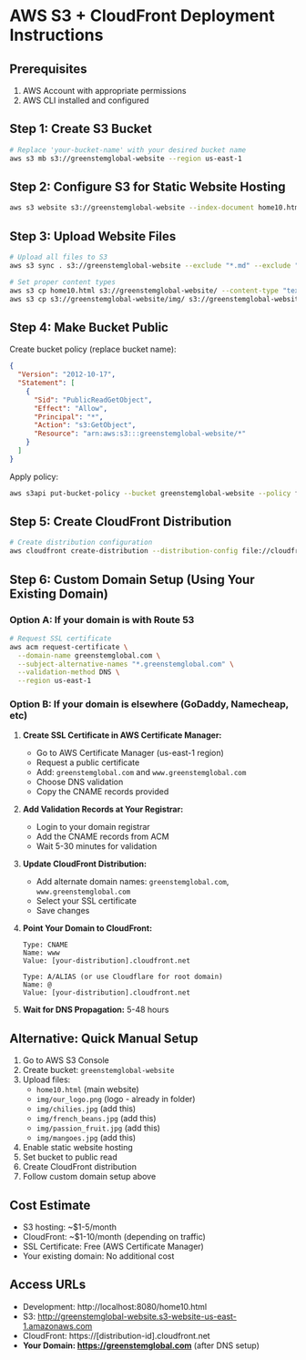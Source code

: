 # AWS S3 + CloudFront Deployment Instructions

## Prerequisites
1. AWS Account with appropriate permissions
2. AWS CLI installed and configured

## Step 1: Create S3 Bucket
```bash
# Replace 'your-bucket-name' with your desired bucket name
aws s3 mb s3://greenstemglobal-website --region us-east-1
```

## Step 2: Configure S3 for Static Website Hosting
```bash
aws s3 website s3://greenstemglobal-website --index-document home10.html --error-document home10.html
```

## Step 3: Upload Website Files
```bash
# Upload all files to S3
aws s3 sync . s3://greenstemglobal-website --exclude "*.md" --exclude ".git/*" --exclude "awscliv2.zip" --exclude "aws/*"

# Set proper content types
aws s3 cp home10.html s3://greenstemglobal-website/ --content-type "text/html"
aws s3 cp s3://greenstemglobal-website/img/ s3://greenstemglobal-website/img/ --recursive --content-type "image/png"
```

## Step 4: Make Bucket Public
Create bucket policy (replace bucket name):
```json
{
  "Version": "2012-10-17",
  "Statement": [
    {
      "Sid": "PublicReadGetObject",
      "Effect": "Allow",
      "Principal": "*",
      "Action": "s3:GetObject",
      "Resource": "arn:aws:s3:::greenstemglobal-website/*"
    }
  ]
}
```

Apply policy:
```bash
aws s3api put-bucket-policy --bucket greenstemglobal-website --policy file://bucket-policy.json
```

## Step 5: Create CloudFront Distribution
```bash
# Create distribution configuration
aws cloudfront create-distribution --distribution-config file://cloudfront-config.json
```

## Step 6: Custom Domain Setup (Using Your Existing Domain)

### Option A: If your domain is with Route 53
```bash
# Request SSL certificate
aws acm request-certificate \
  --domain-name greenstemglobal.com \
  --subject-alternative-names "*.greenstemglobal.com" \
  --validation-method DNS \
  --region us-east-1
```

### Option B: If your domain is elsewhere (GoDaddy, Namecheap, etc)

1. **Create SSL Certificate in AWS Certificate Manager:**
   - Go to AWS Certificate Manager (us-east-1 region)
   - Request a public certificate
   - Add: `greenstemglobal.com` and `www.greenstemglobal.com`
   - Choose DNS validation
   - Copy the CNAME records provided

2. **Add Validation Records at Your Registrar:**
   - Login to your domain registrar
   - Add the CNAME records from ACM
   - Wait 5-30 minutes for validation

3. **Update CloudFront Distribution:**
   - Add alternate domain names: `greenstemglobal.com`, `www.greenstemglobal.com`
   - Select your SSL certificate
   - Save changes

4. **Point Your Domain to CloudFront:**
   ```
   Type: CNAME
   Name: www
   Value: [your-distribution].cloudfront.net
   
   Type: A/ALIAS (or use Cloudflare for root domain)
   Name: @ 
   Value: [your-distribution].cloudfront.net
   ```

5. **Wait for DNS Propagation:** 5-48 hours

## Alternative: Quick Manual Setup
1. Go to AWS S3 Console
2. Create bucket: `greenstemglobal-website`
3. Upload files:
   - `home10.html` (main website)
   - `img/our_logo.png` (logo - already in folder)
   - `img/chilies.jpg` (add this)
   - `img/french_beans.jpg` (add this)
   - `img/passion_fruit.jpg` (add this)
   - `img/mangoes.jpg` (add this)
4. Enable static website hosting
5. Set bucket to public read
6. Create CloudFront distribution
7. Follow custom domain setup above

## Cost Estimate
- S3 hosting: ~$1-5/month
- CloudFront: ~$1-10/month (depending on traffic)
- SSL Certificate: Free (AWS Certificate Manager)
- Your existing domain: No additional cost

## Access URLs
- Development: http://localhost:8080/home10.html
- S3: http://greenstemglobal-website.s3-website-us-east-1.amazonaws.com
- CloudFront: https://[distribution-id].cloudfront.net
- **Your Domain: https://greenstemglobal.com** (after DNS setup)
